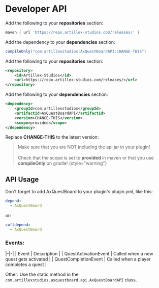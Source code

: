 # Developer API

<tabs>

<tab title="Gradle">

Add the following to your **repositories** section:
```groovy
maven { url 'https://repo.artillex-studios.com/releases/' }
```

Add the dependency to your **dependencies** section:

```groovy
compileOnly("com.artillexstudios:AxQuestBoardAPI:CHANGE-THIS")
```
</tab>

<tab title="Maven">

Add the following to your **repositories** section:
```xml
<repository>
    <id>Artillex-Studios</id>
    <url>https://repo.artillex-studios.com/releases/</url>
</repository>
```

Add the following to your **dependencies** section:

```xml
<dependency>
    <groupId>com.artillexstudios</groupId>
    <artifactId>AxQuestBoardAPI</artifactId>
    <version>CHANGE-THIS</version>
    <scope>provided</scope>
</dependency>
```
</tab>
</tabs>
<p>Replace <b>CHANGE-THIS</b> to the latest version: <a href="https://repo.artillex-studios.com/#/releases/com/artillexstudios/AxQuestBoardAPI"><img src="https://repo.artillex-studios.com/api/badge/latest/releases/com/artillexstudios/AxQuestBoardAPI?color=40c14a&amp;amp;name=AxQuestBoardAPI" alt=""/></a></p>

> Make sure that you are NOT including the api jar in your plugin!
> <br><br>Check that the scope is set to **provided** in maven or that you use **compileOnly** on gradle!
{style="warning"}

## API Usage

Don't forget to add AxQuestBoard to your plugin's plugin.yml, like this:
```yaml
depend:
  - AxQuestBoard
```
or:
```yaml
softdepend:
  - AxQuestBoard
```

### Events:

|-|-|
| Event | Description |
| QuestActivationEvent | Called when a new quest gets activated |
| QuestCompletionEvent | Called when a player completes a quest |

Other: Use the static method in the `com.artillexstudios.axquestboard.api.AxQuestBoardAPI` class.